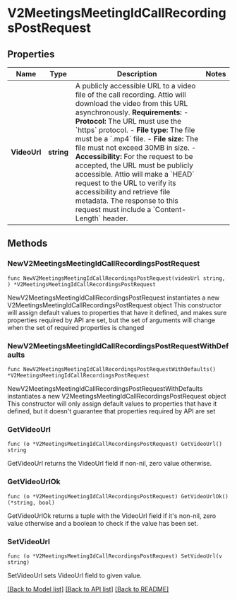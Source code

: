 # V2MeetingsMeetingIdCallRecordingsPostRequest

## Properties

Name | Type | Description | Notes
------------ | ------------- | ------------- | -------------
**VideoUrl** | **string** | A publicly accessible URL to a video file of the call recording. Attio will download the video from this URL asynchronously.  **Requirements:** - **Protocol:** The URL must use the &#x60;https&#x60; protocol. - **File type:** The file must be a &#x60;.mp4&#x60; file. - **File size:** The file must not exceed 30MB in size. - **Accessibility:** For the request to be accepted, the URL must be publicly accessible. Attio will make a &#x60;HEAD&#x60; request to the URL to verify its accessibility and retrieve file metadata. The response to this request must include a &#x60;Content-Length&#x60; header. | 

## Methods

### NewV2MeetingsMeetingIdCallRecordingsPostRequest

`func NewV2MeetingsMeetingIdCallRecordingsPostRequest(videoUrl string, ) *V2MeetingsMeetingIdCallRecordingsPostRequest`

NewV2MeetingsMeetingIdCallRecordingsPostRequest instantiates a new V2MeetingsMeetingIdCallRecordingsPostRequest object
This constructor will assign default values to properties that have it defined,
and makes sure properties required by API are set, but the set of arguments
will change when the set of required properties is changed

### NewV2MeetingsMeetingIdCallRecordingsPostRequestWithDefaults

`func NewV2MeetingsMeetingIdCallRecordingsPostRequestWithDefaults() *V2MeetingsMeetingIdCallRecordingsPostRequest`

NewV2MeetingsMeetingIdCallRecordingsPostRequestWithDefaults instantiates a new V2MeetingsMeetingIdCallRecordingsPostRequest object
This constructor will only assign default values to properties that have it defined,
but it doesn't guarantee that properties required by API are set

### GetVideoUrl

`func (o *V2MeetingsMeetingIdCallRecordingsPostRequest) GetVideoUrl() string`

GetVideoUrl returns the VideoUrl field if non-nil, zero value otherwise.

### GetVideoUrlOk

`func (o *V2MeetingsMeetingIdCallRecordingsPostRequest) GetVideoUrlOk() (*string, bool)`

GetVideoUrlOk returns a tuple with the VideoUrl field if it's non-nil, zero value otherwise
and a boolean to check if the value has been set.

### SetVideoUrl

`func (o *V2MeetingsMeetingIdCallRecordingsPostRequest) SetVideoUrl(v string)`

SetVideoUrl sets VideoUrl field to given value.



[[Back to Model list]](../README.md#documentation-for-models) [[Back to API list]](../README.md#documentation-for-api-endpoints) [[Back to README]](../README.md)


